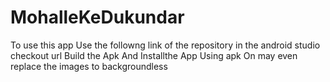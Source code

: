 # MohalleKeDukundar
To use this app
Use the followng link of the repository in the android studio checkout url 
Build the Apk
And Installthe App Using apk
On may even replace the images to backgroundless 

